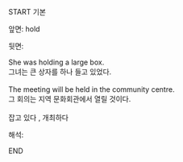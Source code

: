 START
기본

앞면:
hold


뒷면:
<div>She was holding a large box. </div><div>그녀는 큰 상자를 하나 들고 있었다.</div><div><br></div><div><div>The meeting will be held in the community centre. </div><div>그 회의는 지역 문화회관에서 열릴 것이다.</div></div><div><br></div><div>잡고 있다 , 개최하다</div>


해석:
<!--ID: 1746614454058-->
END